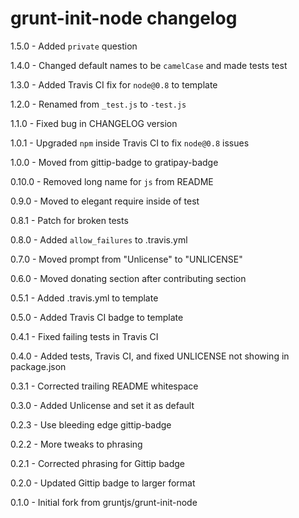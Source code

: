 # grunt-init-node changelog
1.5.0 - Added `private` question

1.4.0 - Changed default names to be `camelCase` and made tests test

1.3.0 - Added Travis CI fix for `node@0.8` to template

1.2.0 - Renamed from `_test.js` to `-test.js`

1.1.0 - Fixed bug in CHANGELOG version

1.0.1 - Upgraded `npm` inside Travis CI to fix `node@0.8` issues

1.0.0 - Moved from gittip-badge to gratipay-badge

0.10.0 - Removed long name for `js` from README

0.9.0 - Moved to elegant require inside of test

0.8.1 - Patch for broken tests

0.8.0 - Added `allow_failures` to .travis.yml

0.7.0 - Moved prompt from "Unlicense" to "UNLICENSE"

0.6.0 - Moved donating section after contributing section

0.5.1 - Added .travis.yml to template

0.5.0 - Added Travis CI badge to template

0.4.1 - Fixed failing tests in Travis CI

0.4.0 - Added tests, Travis CI, and fixed UNLICENSE not showing in package.json

0.3.1 - Corrected trailing README whitespace

0.3.0 - Added Unlicense and set it as default

0.2.3 - Use bleeding edge gittip-badge

0.2.2 - More tweaks to phrasing

0.2.1 - Corrected phrasing for Gittip badge

0.2.0 - Updated Gittip badge to larger format

0.1.0 - Initial fork from gruntjs/grunt-init-node
